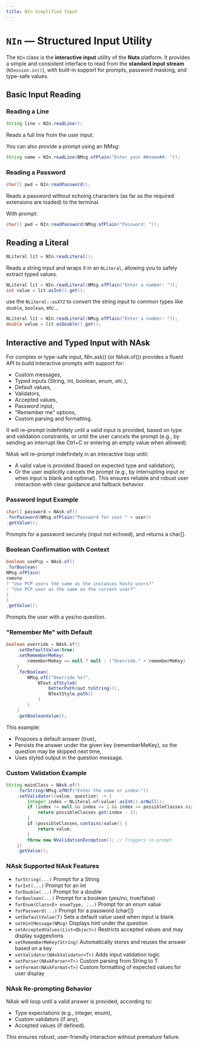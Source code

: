 ```yaml
---
title: NIn Simplified Input
---
```


# `NIn` — Structured Input Utility

The `NIn` class is the **interactive input** utility of the **Nuts** platform. It provides a simple and consistent interface to read from the **standard input stream** (`NSession.in()`), with built-in support for prompts, password masking, and type-safe values.

## Basic Input Reading

### Reading a Line

```java
String line = NIn.readLine();
```

Reads a full line from the user input.

You can also provide a prompt using an NMsg:

```java
String name = NIn.readLine(NMsg.ofPlain("Enter your ##name##: "));
```


### Reading a Password

```java
char[] pwd = NIn.readPassword();
```

Reads a password without echoing characters  (as far as the required extensions are loaded) to the terminal.

With prompt:

```java
char[] pwd = NIn.readPassword(NMsg.ofPlain("Password: "));
```

## Reading a Literal

```java
NLiteral lit = NIn.readLiteral();
```

Reads a string input and wraps it in an `NLiteral`, allowing you to safely extract typed values.

```java
NLiteral lit = NIn.readLiteral(NMsg.ofPlain("Enter a number: "));
int value = lit.asInt().get();
```
use the `NLiteral::asXYZ` to convert the string input to common types like `double`, `boolean`, etc...

```java
NLiteral lit = NIn.readLiteral(NMsg.ofPlain("Enter a number: "));
double value = lit.asDouble().get();
```

## Interactive and Typed Input with NAsk<T>
For complex or type-safe input, NIn.ask() (or NAsk.of()) provides a fluent API to build interactive prompts with support for:

- Custom messages,
- Typed inputs (String, int, boolean, enum, etc.),
- Default values,
- Validators,
- Accepted values,
- Password input,
- "Remember me" options,
- Custom parsing and formatting.

It will re-prompt indefinitely until a valid input is provided, based on type and validation constraints, or until the user cancels the prompt (e.g., by sending an interrupt like Ctrl+C or entering an empty value when allowed).

NAsk will re-prompt indefinitely in an interactive loop until:
- A valid value is provided (based on expected type and validation),
- Or the user explicitly cancels the prompt (e.g., by interrupting input or when input is blank and optional).
This ensures reliable and robust user interaction with clear guidance and fallback behavior.

### Password Input Example

```java
char[] password = NAsk.of()
.forPassword(NMsg.ofPlain("Password for user " + user))
.getValue();
```

Prompts for a password securely (input not echoed), and returns a char[].

### Boolean Confirmation with Context

```java
boolean usePcp = NAsk.of()
.forBoolean(
NMsg.ofPlain(
remote
? "Use PCP users the same as the instances hosts users?"
: "Use PCP user as the same as the current user?"
)
)
.getValue();
```

Prompts the user with a yes/no question.


### "Remember Me" with Default


```java
boolean override = NAsk.of()
    .setDefaultValue(true)
    .setRememberMeKey(
        rememberMeKey == null ? null : ("Override." + rememberMeKey)
    )
    .forBoolean(
        NMsg.ofC("Override %s?",
            NText.ofStyled(
                betterPath(out.toString()),
                NTextStyle.path()
            )
        )
    )
    .getBooleanValue();
```

This example:

- Proposes a default answer (true),
- Persists the answer under the given key (rememberMeKey), so the question may be skipped next time,
- Uses styled output in the question message.


### Custom Validation Example

```java
String mainClass = NAsk.of()
    .forString(NMsg.ofNtf("Enter the name or index:"))
    .setValidator((value, question) -> {
        Integer index = NLiteral.of(value).asInt().orNull();
        if (index != null && index >= 1 && index <= possibleClasses.size()) {
            return possibleClasses.get(index - 1);
        }
        if (possibleClasses.contains(value)) {
            return value;
        }
        throw new NValidationException(); // Triggers re-prompt
    })
    .getValue();
```
### NAsk Supported NAsk Features

- `forString(...)`	Prompt for a String
- `forInt(...)`	Prompt for an int
- `forDouble(...)`	Prompt for a double
- `forBoolean(...)`	Prompt for a boolean (yes/no, true/false)
- `forEnum(Class<E> enumType, ...)`	Prompt for an enum value
- `forPassword(...)`	Prompt for a password (char[])
- `setDefaultValue(T)`	Sets a default value used when input is blank
- `setHintMessage(NMsg)`	Displays hint under the question
- `setAcceptedValues(List<Object>)`	Restricts accepted values and may display suggestions
- `setRememberMeKey(String)`	Automatically stores and reuses the answer based on a key
- `setValidator(NAskValidator<T>)`	Adds input validation logic
- `setParser(NAskParser<T>)`	Custom parsing from String to T
- `setFormat(NAskFormat<T>)`	Custom formatting of expected values for user display

### NAsk Re-prompting Behavior

NAsk will loop until a valid answer is provided, according to:
- Type expectations (e.g., integer, enum),
- Custom validators (if any),
- Accepted values (if defined).

This ensures robust, user-friendly interaction without premature failure.
